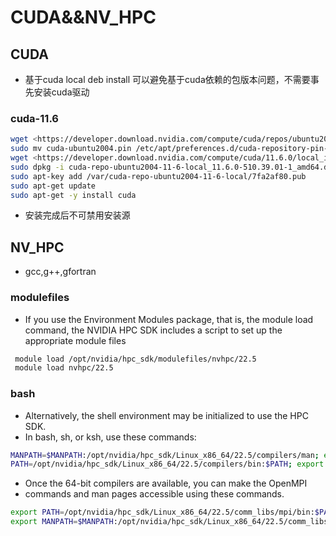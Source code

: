 # CUDA&&NV_HPC

## CUDA

- 基于cuda local deb install 可以避免基于cuda依赖的包版本问题，不需要事先安装cuda驱动

### cuda-11.6

````bash
wget <https://developer.download.nvidia.com/compute/cuda/repos/ubuntu2004/x86_64/cuda-ubuntu2004.pin>
sudo mv cuda-ubuntu2004.pin /etc/apt/preferences.d/cuda-repository-pin-600
wget <https://developer.download.nvidia.com/compute/cuda/11.6.0/local_installers/cuda-repo-ubuntu2004-11-6-local_11.6.0-510.39.01-1_amd64.deb>
sudo dpkg -i cuda-repo-ubuntu2004-11-6-local_11.6.0-510.39.01-1_amd64.deb
sudo apt-key add /var/cuda-repo-ubuntu2004-11-6-local/7fa2af80.pub
sudo apt-get update
sudo apt-get -y install cuda
````

- 安装完成后不可禁用安装源

## NV_HPC

- gcc,g++,gfortran

### modulefiles

- If you use the Environment Modules package, that is, the module load command, the NVIDIA HPC SDK includes a script to set up the appropriate module files

````bash
 module load /opt/nvidia/hpc_sdk/modulefiles/nvhpc/22.5
 module load nvhpc/22.5
````

### bash

- Alternatively, the shell environment may be initialized to use the HPC SDK.
- In bash, sh, or ksh, use these commands:

````bash
MANPATH=$MANPATH:/opt/nvidia/hpc_sdk/Linux_x86_64/22.5/compilers/man; export MANPATH
PATH=/opt/nvidia/hpc_sdk/Linux_x86_64/22.5/compilers/bin:$PATH; export PATH
````

- Once the 64-bit compilers are available, you can make the OpenMPI
- commands and man pages accessible using these commands.

````bash
export PATH=/opt/nvidia/hpc_sdk/Linux_x86_64/22.5/comm_libs/mpi/bin:$PATH
export MANPATH=$MANPATH:/opt/nvidia/hpc_sdk/Linux_x86_64/22.5/comm_libs/mpi/man
````
